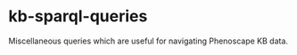 kb-sparql-queries
=================

Miscellaneous queries which are useful for navigating Phenoscape KB data.
